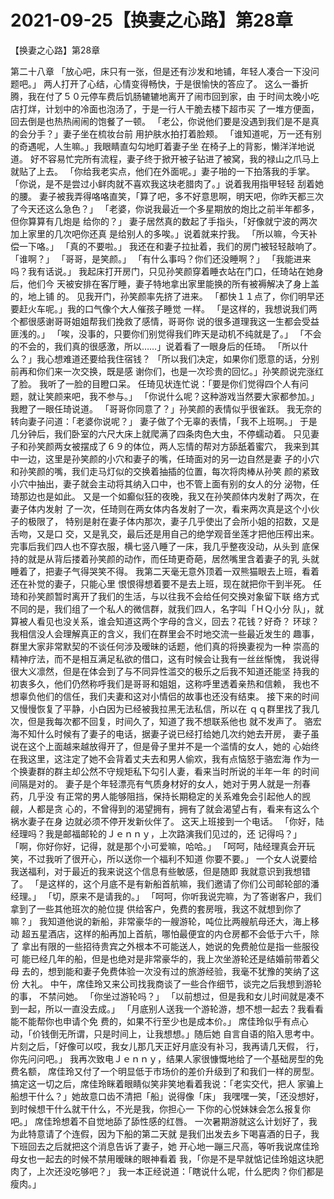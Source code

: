 # 2021-09-25【换妻之心路】第28章



【换妻之心路】第28章



第二十八章
「放心吧，床只有一张，但是还有沙发和地铺，年轻人凑合一下没问题吧。」
两人打开了心结，心情变得畅快，于是很愉快的答应了。
这么一番折腾，我在付了５０元停车费后饥肠辘辘地离开了闹市回到家，由 于时间太晚小吃店打烊，计划中的冷面也泡汤了，于是一行人干脆去楼下超市买 了一堆方便面，回去倒是也热热闹闹的饱餐了一顿。
「老公，你说他们要是没遇到我们是不是真的会分手？」妻子坐在梳妆台前 用护肤水拍打着脸颊。
「谁知道呢，万一还有别的奇遇呢，人生嘛。」我眼睛直勾勾地盯着妻子坐 在椅子上的背影，懒洋洋地说道。
好不容易忙完所有流程，妻子终于掀开被子钻进了被窝，我的禄山之爪马上 就贴了上去。
「你给我老实点，他们在外面呢。」妻子啪的一下拍落我的手掌。
「你说，是不是尝过小鲜肉就不喜欢我这块老腊肉了。」说着我用指甲轻轻 刮着她的腰。
妻子被我弄得咯咯直笑，「算了吧，多不好意思啊，明天吧，你昨天都三次 了今天还这么急色？」
「老婆，你说我最近一个多星期放的炮比之前半年都多，但你算算有几炮是 给你的？」
妻子居然真的数起了手指头，「好像就宁波的两次加上家里的几次吧你还真 是给别人的多唉。」说着就来拧我。
「所以嘛，今天补偿一下咯。」
「真的不要啦。」
我还在和妻子拉扯着，我们的房门被轻轻敲响了。
「谁啊？」
「哥哥，是笑颜。」
「有什么事吗？你们还没睡啊？」
「我能进来吗？我有话说。」
我起床打开房门，只见孙笑颜穿着睡衣站在门口，任琦站在她身后，他们今 天被安排在客厅睡，妻子特地拿出家里能换的所有被褥解决了身上盖的，地上铺 的。
见我开门，孙笑颜率先挤了进来。
「都快１１点了，你们明早还要赶火车呢。」我的口气像个大人催孩子睡觉 一样。
「是这样的，我想说我们两个都很感谢哥哥姐姐帮我们挽救了感情，哥哥你 说的很多道理我这一生都会受益匪浅的。」
「唉，没事的，只要你们别觉得我们昨天是动机不纯就是了。」
「不会的不会的，我们真的很感激，所以……」说着看了一眼身后的任琦。
「所以什么？」我心想难道还要给我住宿钱？
「所以我们决定，如果你们愿意的话，分别前再和你们来一次交换，既是感 谢你们，也是一次珍贵的回忆。」孙笑颜说完涨红了脸。
我听了一脸的目瞪口呆。
任琦见状连忙说：「要是你们觉得四个人有问题，就让笑颜来吧，我不参与。」
「你说什么呢？这种游戏当然要大家都参加。」我瞪了一眼任琦说道。
「哥哥你同意了？」孙笑颜的表情似乎很雀跃。
我无奈的转向妻子问道：「老婆你说呢？」
妻子做了个无辜的表情，「我不上班啊。」
于是几分钟后，我们卧室的六尺大床上就爬满了四条肉色大虫，不停蠕动着。
只见妻子和孙笑颜两女被摆成了６９的体位，两人忘情的帮对方舔舐着蜜穴， 我来到其中一边，这里是孙笑颜的小穴和妻子的嘴，任琦面对的另一边自然是妻 子的小穴和孙笑颜的嘴，我们走马灯似的交换着抽插的位置，每次将肉棒从孙笑 颜的紧致小穴中抽出，妻子就会主动将其纳入口中，也不管上面有别的女人的分 泌物，任琦那边也是如此。
又是一个如癫似狂的夜晚，我又在孙笑颜体内发射了两次，在妻子体内发射 了一次，任琦则在两女体内各发射了一次，看来两次真是这个小伙子的极限了， 特别是射在妻子体内那次，妻子几乎使出了会所小姐的招数，又是舌吻，又是口 交，又是乳交，最后还是用自己的绝学观音坐莲才把他压榨出来。
完事后我们四人也不穿衣服，横七竖八睡了一床，我几乎整夜没动，从头到 底保持的就是从背后搂着孙笑颜的动作，而任琦更奇葩，居然嘴里含着妻子的乳 头就睡着了，把妻子气得哭笑不得。
我第二天毫无意外顶着一双熊猫眼去上班，看着还在补觉的妻子，只能心里 恨恨得想着要不是去上班，现在就把你干到半死。
任琦和孙笑颜暂时离开了我们的生活，与以往我不会给任何交换对象留下联 络方式不同的是，我们组了一个私人的微信群，就我们四人，名字叫「ＨＱ小分 队」，就算被人看见也没关系，谁会知道这两个字母的含义，回去？花钱？好奇？ 环球？我相信没人会理解真正的含义，我们在群里会不时地交流一些最近发生的 趣事，群里大家非常默契的不谈任何涉及暧昧的话题，他们真的将换妻视为一种 崇高的精神疗法，而不是相互满足私欲的借口，这有时候会让我有一丝丝惭愧， 我说得很大义凛然，但是在体会到了与不同异性滥交的极乐之后我不知道还能坚 持我的初衷多久，他们仍然称呼我们是哥哥和姐姐，这称呼里透着亲热和信赖， 我也不想辜负他们的信任，我们夫妻和这对小情侣的故事也还没有结束。
接下来的时间又慢慢恢复了平静，小白因为已经被我拉黑无法私信，所以在 ｑｑ群里找了我几次，但是我每次都不回复，时间久了，知道了我不想联系他也 就不发声了。
骆宏海不知什么时候有了妻子的电话，据妻子说已经打给她几次约她去开房， 妻子虽说在这个上面越来越放得开了，但是骨子里并不是一个滥情的女人，她的 心始终在我这里，这注定了她不会背着丈夫去和男人偷欢，我有点恼怒于骆宏海 作为一个换妻群的群主却公然不守规矩私下勾引人妻，看来当时所说的半年一年 的时间间隔是对的。
妻子是个年轻漂亮有气质身材好的女人，她对于男人就是一剂春药，几乎没 有正常的男人能够阻挡，保持长期稳定的关系难免会引起他人的觊觎，人都是贪 心的，不曾得到的渴望拥有，拥有了就会渴望占有，看来有这么个祸水妻子在身 边就必须不停开发新伙伴了。
这天上班接到一个电话。
「你好，陆经理吗？我是邮福邮轮的Ｊｅｎｎｙ，上次路演我们见过的，还 记得吗？」
「啊，你好你好，记得，就是那个小可爱嘛，哈哈。」
「呵呵，陆经理真会开玩笑，不过我听了很开心，所以送你一个福利不知道 你要不要。」
一个女人说要给我送福利，对于最近的我来说这个信息有些敏感，但是随即 我就意识到我想错了。
「是这样的，这个月底不是有新船首航嘛，我们邀请了你们公司邮轮部的潘 经理。」
「切，原来不是请我的。」
「呵呵，你听我说完嘛，为了答谢客户，我们拿到了一些其他班次的舱位提 供给客户，免费的套房哦，我这不就想到你了嘛？」
我知道他说的新船，非常豪华的一艘游轮，吨位比两艘航母还大，海上移动 超五星酒店，这样的船再加上首航，哪怕最便宜的内仓房都不会低于六千，除了 拿出有限的一些招待贵宾之外根本不可能送人，她说的免费舱位是指一些服役可 能已经几年的船，但是也绝对是非常豪华的，我上次坐游轮还是结婚前带着父母 去的，想到能和妻子免费体验一次没有过的旅游经验，我毫不犹豫的笑纳了这份 大礼。
中午，席佳玲又来公司找我商谈了一些合作细节，谈完之后我想到游轮的事， 不禁问她。
「你坐过游轮吗？」
「以前想过，但是我和女儿时间就是凑不到一起，所以一直没去成。」
「月底别人送我一个游轮游，想不想一起去？我看看能不能帮你也申请个免 费的，如果不行至少也是成本价。」
席佳玲似乎有点心动，「价钱倒无所谓，只是时间上，让我想想。」随后她 自言自语的陷入思考中。
片刻之后，「好像可以哎，我女儿那几天正好月底没有补习，我再请几天假， 行，你先问问吧。」
我再次致电Ｊｅｎｎｙ，结果人家很慷慨地给了一个基础房型的免费名额， 席佳玲又付了一个明显低于市场价的差价升级到了和我们一样的房型。
搞定这一切之后，席佳玲眯着眼睛似笑非笑地看着我说：「老实交代，把人 家骗上船想干什么？」她故意口齿不清把「船」说得像「床」
我嘿嘿一笑，「还没想好，到时候想干什么就干什么，不光是我，你担心一 下你的心悦妹妹会怎么报复你吧。」
席佳玲想着不自觉地舔了舔性感的红唇。
一次暑期游就这么计划好了，我为此特意请了个连假，因为下船的第二天就 是我们出发去乡下喝喜酒的日子，我下班回去之后就把这个消息告诉了妻子，她 开心地一蹦三尺高，等听我说席佳玲母女也一起去的时候不禁用暧昧的眼神看着 我，「你是不是早就惦记佳玲姐这块肥肉了，上次还没吃够吧？」
我一本正经说道：「瞎说什么呢，什么肥肉？你们都是瘦肉。」




